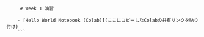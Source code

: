 
         # Week 1 演習

        - [Hello World Notebook (Colab)](ここにコピーしたColabの共有リンクを貼り付け)
        ```

